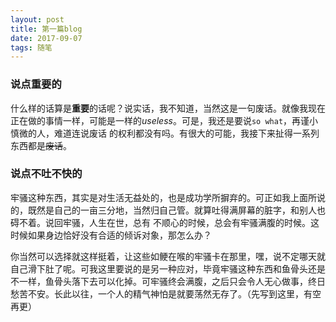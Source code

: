 ```yaml
---
layout: post
title: 第一篇blog
date: 2017-09-07
tags: 随笔
---
```


### 说点重要的

   什么样的话算是**重要**的话呢？说实话，我不知道，当然这是一句废话。就像我现在正在做的事情一样，可能是一样的*useless*。可是，我还是要说`so what`，再谨小慎微的人，难道连说废话
的权利都没有吗。有很大的可能，我接下来扯得一系列东西都是~~废话~~。

### 说点不吐不快的

   牢骚这种东西，其实是对生活无益处的，也是成功学所摒弃的。可正如我上面所说的，既然是自己的一亩三分地，当然归自己管。就算吐得满屏幕的脏字，和别人也碍不着。说回牢骚，人生在世，总有
不顺心的时候，总会有牢骚满腹的时候。这时候如果身边恰好没有合适的倾诉对象，那怎么办？

   你当然可以选择就这样挺着，让这些如鲠在喉的牢骚卡在那里，嘿，说不定哪天就自己滑下肚了呢。可我这里要说的是另一种应对，毕竟牢骚这种东西和鱼骨头还是不一样，鱼骨头落下去可以化掉。可牢骚终会满腹，之后只会令人无心做事，终日愁苦不安。长此以往，一个人的精气神怕是就要荡然无存了。（先写到这里，有空再更）


